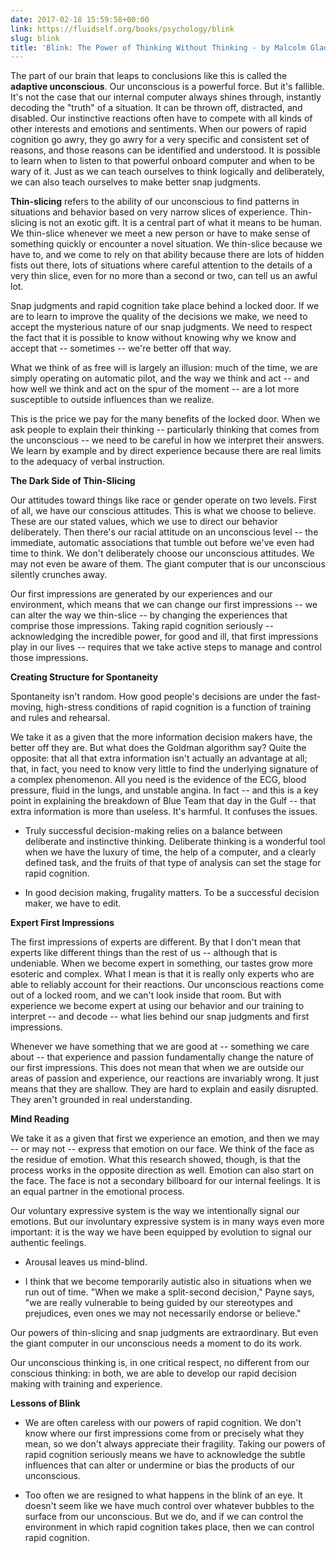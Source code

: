 ```yaml
---
date: 2017-02-18 15:59:58+00:00
link: https://fluidself.org/books/psychology/blink
slug: blink
title: 'Blink: The Power of Thinking Without Thinking - by Malcolm Gladwell'
---
```


The part of our brain that leaps to conclusions like this is called the **adaptive unconscious**. Our unconscious is a powerful force. But it's fallible. It's not the case that our internal computer always shines through, instantly decoding the "truth" of a situation. It can be thrown off, distracted, and disabled. Our instinctive reactions often have to compete with all kinds of other interests and emotions and sentiments. When our powers of rapid cognition go awry, they go awry for a very specific and consistent set of reasons, and those reasons can be identified and understood. It is possible to learn when to listen to that powerful onboard computer and when to be wary of it. Just as we can teach ourselves to think logically and deliberately, we can also teach ourselves to make better snap judgments.

**Thin-slicing** refers to the ability of our unconscious to find patterns in situations and behavior based on very narrow slices of experience. Thin-slicing is not an exotic gift. It is a central part of what it means to be human. We thin-slice whenever we meet a new person or have to make sense of something quickly or encounter a novel situation. We thin-slice because we have to, and we come to rely on that ability because there are lots of hidden fists out there, lots of situations where careful attention to the details of a very thin slice, even for no more than a second or two, can tell us an awful lot.

Snap judgments and rapid cognition take place behind a locked door. If we are to learn to improve the quality of the decisions we make, we need to accept the mysterious nature of our snap judgments. We need to respect the fact that it is possible to know without knowing why we know and accept that -- sometimes -- we're better off that way.

What we think of as free will is largely an illusion: much of the time, we are simply operating on automatic pilot, and the way we think and act -- and how well we think and act on the spur of the moment -- are a lot more susceptible to outside influences than we realize.

This is the price we pay for the many benefits of the locked door. When we ask people to explain their thinking -- particularly thinking that comes from the unconscious -- we need to be careful in how we interpret their answers. We learn by example and by direct experience because there are real limits to the adequacy of verbal instruction.

**The Dark Side of Thin-Slicing**

Our attitudes toward things like race or gender operate on two levels. First of all, we have our conscious attitudes. This is what we choose to believe. These are our stated values, which we use to direct our behavior deliberately. Then there's our racial attitude on an unconscious level -- the immediate, automatic associations that tumble out before we've even had time to think. We don't deliberately choose our unconscious attitudes. We may not even be aware of them. The giant computer that is our unconscious silently crunches away.

Our first impressions are generated by our experiences and our environment, which means that we can change our first impressions -- we can alter the way we thin-slice -- by changing the experiences that comprise those impressions. Taking rapid cognition seriously -- acknowledging the incredible power, for good and ill, that first impressions play in our lives -- requires that we take active steps to manage and control those impressions.

**Creating Structure for Spontaneity**

Spontaneity isn't random. How good people's decisions are under the fast-moving, high-stress conditions of rapid cognition is a function of training and rules and rehearsal.

We take it as a given that the more information decision makers have, the better off they are. But what does the Goldman algorithm say? Quite the opposite: that all that extra information isn't actually an advantage at all; that, in fact, you need to know very little to find the underlying signature of a complex phenomenon. All you need is the evidence of the ECG, blood pressure, fluid in the lungs, and unstable angina. In fact -- and this is a key point in explaining the breakdown of Blue Team that day in the Gulf -- that extra information is more than useless. It's harmful. It confuses the issues.

- Truly successful decision-making relies on a balance between deliberate and instinctive thinking. Deliberate thinking is a wonderful tool when we have the luxury of time, the help of a computer, and a clearly defined task, and the fruits of that type of analysis can set the stage for rapid cognition.

- In good decision making, frugality matters. To be a successful decision maker, we have to edit.

**Expert First Impressions**

The first impressions of experts are different. By that I don't mean that experts like different things than the rest of us -- although that is undeniable. When we become expert in something, our tastes grow more esoteric and complex. What I mean is that it is really only experts who are able to reliably account for their reactions. Our unconscious reactions come out of a locked room, and we can't look inside that room. But with experience we become expert at using our behavior and our training to interpret -- and decode -- what lies behind our snap judgments and first impressions.

Whenever we have something that we are good at -- something we care about -- that experience and passion fundamentally change the nature of our first impressions. This does not mean that when we are outside our areas of passion and experience, our reactions are invariably wrong. It just means that they are shallow. They are hard to explain and easily disrupted. They aren't grounded in real understanding.

**Mind Reading**

We take it as a given that first we experience an emotion, and then we may -- or may not -- express that emotion on our face. We think of the face as the residue of emotion. What this research showed, though, is that the process works in the opposite direction as well. Emotion can also start on the face. The face is not a secondary billboard for our internal feelings. It is an equal partner in the emotional process.

Our voluntary expressive system is the way we intentionally signal our emotions. But our involuntary expressive system is in many ways even more important: it is the way we have been equipped by evolution to signal our authentic feelings.

- Arousal leaves us mind-blind.

- I think that we become temporarily autistic also in situations when we run out of time. "When we make a split-second decision," Payne says, "we are really vulnerable to being guided by our stereotypes and prejudices, even ones we may not necessarily endorse or believe."

Our powers of thin-slicing and snap judgments are extraordinary. But even the giant computer in our unconscious needs a moment to do its work.

Our unconscious thinking is, in one critical respect, no different from our conscious thinking: in both, we are able to develop our rapid decision making with training and experience.

**Lessons of Blink**

- We are often careless with our powers of rapid cognition. We don't know where our first impressions come from or precisely what they mean, so we don't always appreciate their fragility. Taking our powers of rapid cognition seriously means we have to acknowledge the subtle influences that can alter or undermine or bias the products of our unconscious.

- Too often we are resigned to what happens in the blink of an eye. It doesn't seem like we have much control over whatever bubbles to the surface from our unconscious. But we do, and if we can control the environment in which rapid cognition takes place, then we can control rapid cognition.
